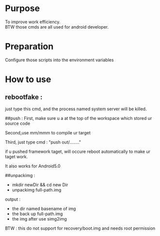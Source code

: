 # Purpose
To improve work efficiency.  
BTW those cmds are all used for android developer.  

# Preparation
Configure those scripts into the environment variables

# How to use
## rebootfake :
just type this cmd, and the process named system server will be killed.

##push :
First, make sure u a at the top of the workspace which stored ur source code  

Second,use mm/mmm to compile ur target  

Third, just type cmd : "push out/........"  

if u pushed framework taget, will occure reboot automatically to make ur taget work.  

It also works for Android5.0

##unpackimg :
* mkdir newDir && cd new Dir  
* unpackimg full-path.img  

output :  
* the dir named basename of img
* the back up full-path.img
* the img after use simg2img

BTW : this do not support for recovery/boot.img and needs root permission

